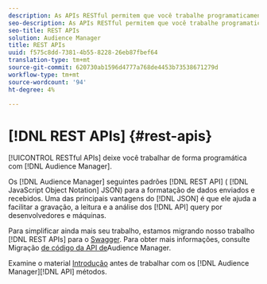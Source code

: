 ```yaml
---
description: As APIs RESTful permitem que você trabalhe programaticamente com o Audience Manager.
seo-description: As APIs RESTful permitem que você trabalhe programaticamente com o Audience Manager.
seo-title: REST APIs
solution: Audience Manager
title: REST APIs
uuid: f575c8dd-7381-4b55-8228-26eb87fbef64
translation-type: tm+mt
source-git-commit: 620730ab1596d4777a768de4453b73538671279d
workflow-type: tm+mt
source-wordcount: '94'
ht-degree: 4%

---
```



# [!DNL REST APIs] {#rest-apis}

[!UICONTROL RESTful APIs] deixe você trabalhar de forma programática com [!DNL Audience Manager].

Os [!DNL Audience Manager] seguintes padrões [!DNL REST API] ( [!DNL JavaScript Object Notation] JSON[](https://www.json.org/)) para a formatação de dados enviados e recebidos. Uma das principais vantagens do [!DNL JSON] é que ele ajuda a facilitar a gravação, a leitura e a análise dos [!DNL API] query por desenvolvedores e máquinas.

Para simplificar ainda mais seu trabalho, estamos migrando nosso trabalho [!DNL REST APIs] para o [Swagger](https://swagger.io/solutions/api-documentation/). Para obter mais informações, consulte Migração [de código da API de](/help/using/api/api-swagger-migration.md)Audience Manager.

Examine o material [Introdução](../../api/rest-api-main/aam-api-getting-started.md#getting-started-with-rest-apis) antes de trabalhar com os [!DNL Audience Manager][!DNL API] métodos.
